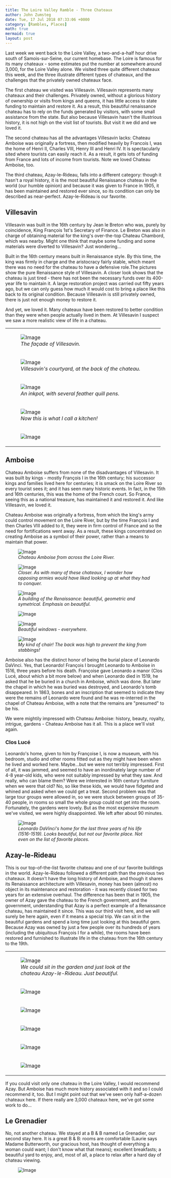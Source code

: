 ```yaml
---
title: The Loire Valley Ramble - Three Chateaux
author: John Zumsteg
date: Tue, 17 Jul 2018 07:33:06 +0000
category: [Rambles, Places]
math: true
mermaid: true
layout: post
---
```

Last week we went back to the Loire Valley, a two-and-a-half hour drive south of Samois-sur-Seine, our current homebase. The Loire is famous for its many chateaux - some estimates put the number at somewhere around 3,000, for the Loire Valley alone. We visited three quite different chateaux this week, and the three illustrate different types of chateaux, and the challenges that the privately owned chateaux face.

The first chateau we visited was Villesavin. Villesavin represents many chateaux and their challenges. Privately owned, without a glorious history of ownership or visits from kings and queens, it has little access to state funding to maintain and restore it. As a result, this beautiful renaissance chateau has to rely on the funds generated by visitors, with some small assistance from the state. But also because Villesavin hasn't the illustrious history, it is not high on the visit list of tourists. But visit it we did and we loved it.

The second chateau has all the advantages Villesavin lacks: Chateau Amboise was originally a fortress, then modified heavily by Francois I, was the home of Henri II, Charles VIII, Henry III and Henri IV. It is spectacularly sited where tourists can easily reach it. As a result, it gets lots of funding from France and lots of income from tourists. Note we loved Chateau Amboise, too.

The third chateau, Azay-le-Rideau, falls into a different category: though it hasn't a royal history, it is the most beautiful Renaissance chateau in the world (our humble opinion) and because it was given to France in 1905, it has been maintained and restored ever since, so its condition can only be described as near-perfect. Azay-le-Rideau is our favorite.
<h2>Villesavin</h2>
Villesavin was built in the 16th century by Jean le Breton who was, purely by coincidence, King François 1st's Secretary of Finance. Le Breton was also in charge of obtaining material for the king's over-the-top Chateau Chambord, which was nearby. Might one think that maybe some funding and some materials were diverted to Villesavin? Just wondering...

Built in the 16th century means built in Renaissance style. By this time, the king was firmly in charge and the aristocracy fairly stable, which meant there was no need for the chateau to have a defensive role.The pictures show the pure Renaissance style of Villesavin. A closer look shows that the chateau is just tired - there has not been the necessary funds over its 400-year life to maintain it. A large restoration project was carried out fifty years ago, but we can only guess how much it would cost to bring a place like this back to its original condition. Because Villesavin is still privately owned, there is just not enough money to restore it.

And yet, we loved it. Many chateaux have been restored to better condition than they were when people actually lived in them. At Villesavin I suspect we saw a more realistic view of life in a chateau.
<table>
<tbody>
<tr>
<td>

<figure class = "landscape">
	<img src="{{"/assets/images/2018/07/DSC05154.jpg" | prepend: site.baseurl | prepend: site.url }}" alt="Image" />
	<figcaption><em>The façade of Villesavin.</em></figcaption>
</figure>

</td>
</tr>
<tr>
<td>

<figure class = "landscape">
	<img src="{{"/assets/images/2018/07/DSC05139.jpg" | prepend: site.baseurl | prepend: site.url }}" alt="Image" />
	<figcaption><em>Villesavin's courtyard, at the back of the chateau.</em></figcaption>
</figure>

</td>
<td></td>
</tr>
<tr>
<td>

<figure class = "landscape">
	<img src="{{"/assets/images/2018/07/DSC05123.jpg" | prepend: site.baseurl | prepend: site.url }}" alt="Image" />
	<figcaption><em>An inkpot, with several feather quill pens.</em></figcaption>
</figure>

</td>
</tr>
<tr>
<td>

<figure class = "landscape">
	<img src="{{"/assets/images/2018/07/DSC05118.jpg" | prepend: site.baseurl | prepend: site.url }}" alt="Image" />
	<figcaption><em>Now this is what I call a kitchen!</em></figcaption>
</figure>

</td>
</tr>
<tr>
<td><figure class = "landscape">
	<img src="{{"/assets/images/2018/07/DSC05140.jpg" | prepend: site.baseurl | prepend: site.url }}" alt="Image" />
	<figcaption></figcaption>
</figure>

</td>
</tr>
</tbody>
</table>
<h2>Amboise</h2>
Chateau Amboise suffers from none of the disadvantages of Villesavin. It was built by kings - mostly François I in the 16th century; his successor kings and families lived here for centuries; it is smack on the Loire River so every tourist sees it; and it has seen many historic events. In fact, in the 15th and 16th centuries, this was the home of the French court. So France, seeing this as a national treasure, has maintained it and restored it. And like Villesavin, we loved it.

Chateau Amboise was originally a fortress, from which the king's army could control movement on the Loire River, but by the time François I and then Charles VIII added to it, they were in firm control of France and so the need for fortifications went away. As a result, these kings concentrated on creating Amboise as a symbol of their power, rather than a means to maintain that power.

<figure class = "landscape">
	<img src="{{"/assets/images/2018/07/DSC05385.jpg" | prepend: site.baseurl | prepend: site.url }}" alt="Image" />
	<figcaption><em>Chateau Amboise from across the Loire River.</em></figcaption>
</figure>

<figure class = "landscape">
	<img src="{{"/assets/images/2018/07/DSC05378.jpg" | prepend: site.baseurl | prepend: site.url }}" alt="Image" />
	<figcaption><em>Closer. As with many of these chateaux, I wonder how opposing armies would have liked looking up at what they had to conquer.</em></figcaption>
</figure>

<figure class = "landscape">
	<img src="{{"/assets/images/2018/07/DSC05179.jpg" | prepend: site.baseurl | prepend: site.url }}" alt="Image" />
	<figcaption><em>A building of the Renaissance: beautiful, geometric and symetrical. Emphasis on beautiful.</em></figcaption>
</figure>

<figure class = "landscape">
	<img src="{{"/assets/images/2018/07/DSC05205.jpg" | prepend: site.baseurl | prepend: site.url }}" alt="Image" />
	<figcaption></figcaption>
</figure>



<figure class = "portrait">
	<img src="{{"/assets/images/2018/07/DSC05195.jpg" | prepend: site.baseurl | prepend: site.url }}" alt="Image" />
	<figcaption><em>Beautiful windows - everywhere.</em></figcaption>
</figure>

<figure class = "portrait">
	<img src="{{"/assets/images/2018/07/DSC05194.jpg" | prepend: site.baseurl | prepend: site.url }}" alt="Image" />
	<figcaption><em>My kind of chair! The back was high to prevent the king from stabbings!</em></figcaption>
</figure>

Amboise also has the distinct honor of being the burial place of Leonardo DaVinci. Yes, that Leonardo! François I brought Leonardo to Amboise in 1516, three years before his death. Françoise gave Leonardo a manor (Clos Lucé, about which a bit more below) and when Leonardo died in 1519, he asked that he be buried in a church in Amboise, which was done. But later the chapel in which he was buried was destroyed, and Leonardo's tomb disappeared. In 1863, bones and an inscription that seemed to indicate they were the remains of Leonardo were found and he was re-interred in the chapel of Chateau Amboise, with a note that the remains are "presumed" to be his.

We were mightily impressed with Chateau Amboise: history, beauty, royalty, intrigue, gardens - Chateau Amboise has it all. This is a place we'll visit again.
<h3>Clos Lucé</h3>
Leonardo's home, given to him by Françoise I, is now a museum, with his bedroom, studio and other rooms fitted out as they might have been when he lived and worked here. Maybe...but we were not terribly impressed. First of all, it was jammed, and seemed to have an inordinately large number of 4-8 year-old kids, who were not suitably impressed by what they saw. And really, who can blame them? Were we interested in 16th century furniture when we were that old? No, so like these kids, we would have fidgeted and whined and asked when we could get a treat. Second problem was that large tour groups were allowed in, so we were stuck between groups of 35-40 people, in rooms so small the whole group could not get into the room. Fortunately, the gardens were lovely. But as the most expensive museum we've visited, we were highly disappointed. We left after about 90 minutes.

<figure class = "landscape">
	<img src="{{"/assets/images/2018/07/DSC05370.jpg" | prepend: site.baseurl | prepend: site.url }}" alt="Image" />
	<figcaption><em>Leonardo DaVinci's home for the last three years of his life (1516-1519). Looks beautiful, but not our favorite place. Not even on the list of favorite places.</em></figcaption>
</figure>


<h2>Azay-le-Rideau</h2>
This is our top-of-the-list favorite chateau and one of our favorite buildings in the world. Azay-le-Rideau followed a different path than the previous two chateaux. It doesn't have the long history of Amboise, and though it shares its Renaissance architecture with Villesavin, money has been (almost) no object in its maintenance and restoration - it was recently closed for two years for an extensive overhaul. The difference has been that in 1905, the owner of Azay gave the chateau to the French government, and the government, understanding that Azay is a perfect example of a Renaissance chateau, has maintained it since. This was our third visit here, and we will surely be here again, even if it means a special trip. We can sit in the beautiful gardens and spend a long time just looking at this beautiful gem. Because Azay was owned by just a few people over its hundreds of years (including the ubiquitous François I for a while), the rooms have been restored and furnished to illustrate life in the chateau from the 16th century to the 19th.
<table>
<tbody>
<tr>
<td>

<figure class = "landscape">
	<img src="{{"/assets/images/2018/07/DSC05339.jpg" | prepend: site.baseurl | prepend: site.url }}" alt="Image" />
	<figcaption><em>We could sit in the garden and just look at the chateau Azay-le-Rideau. Just beautiful.</em></figcaption>
</figure>

</td>
</tr>
<tr>
<td><figure class = "landscape">
	<img src="{{"/assets/images/2018/07/DSC05344.jpg" | prepend: site.baseurl | prepend: site.url }}" alt="Image" />
	<figcaption></figcaption>
</figure>

</td>
</tr>
<tr>
<td><figure class = "landscape">
	<img src="{{"/assets/images/2018/07/DSC05335.jpg" | prepend: site.baseurl | prepend: site.url }}" alt="Image" />
	<figcaption></figcaption>
</figure>

</td>
</tr>
<tr>
<td><figure class = "portrait">
	<img src="{{"/assets/images/2018/07/DSC05310.jpg" | prepend: site.baseurl | prepend: site.url }}" alt="Image" />
	<figcaption></figcaption>
</figure>

</td>
</tr>
<tr>
<td><figure class = "landscape">
	<img src="{{"/assets/images/2018/07/DSC05308.jpg" | prepend: site.baseurl | prepend: site.url }}" alt="Image" />
	<figcaption></figcaption>
</figure>

</td>
</tr>
<tr>
<td colspan="2"><figure class = "landscape">
	<img src="{{"/assets/images/2018/07/DSC05309.jpg" | prepend: site.baseurl | prepend: site.url }}" alt="Image" />
	<figcaption></figcaption>
</figure>

</td>
</tr>
</tbody>
</table>
If you could visit only one chateau in the Loire Valley, I would recommend Azay. But Amboise has much more history associated with it and so I could recommend it, too. But I might point out that we've seen only half-a-dozen chateaux here. If there really are 3,000 chateaux here, we've got some work to do...
<h2>Le Grenadier</h2>
No, not another chateau. We stayed at a B &amp; B named Le Grenadier, our second stay here. It is a great B &amp; B: rooms are comfortable (Laurie says Madame Butterworth, our gracious host, has thought of everything a woman could want; I don't know what that means); excellent breakfasts; a beautiful yard to enjoy, and, most of all, a place to relax after a hard day of chateau viewing.

<figure class = "portrait">
	<img src="{{"/assets/images/2018/07/IMG_2092-2.jpg" | prepend: site.baseurl | prepend: site.url }}" alt="Image" />
	<figcaption></figcaption>
</figure>


